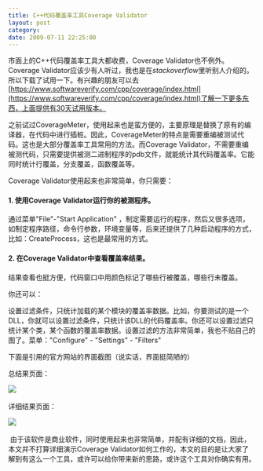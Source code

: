 ```yaml
---
title: C++代码覆盖率工具Coverage Validator
layout: post
category: 
date: 2009-07-11 22:25:00
---
```


 市面上的C++代码覆盖率工具大都收费，Coverage Validator也不例外。Coverage Validator应该少有人听过，我也是在<cite>stackoverflow</cite>里听别人介绍的。所以下载了试用一下。有兴趣的朋友可以去[https://www.softwareverify.com/cpp/coverage/index.html](https://www.softwareverify.com/cpp/coverage/index.html)了解一下更多东西，上面提供有30天试用版本。

之前试过CoverageMeter，使用起来也是蛮方便的，主要原理是替换了原有的编译器，在代码中进行插桩。因此，CoverageMeter的特点是需要重编被测试代码。这也是大部分覆盖率工具常用的方法。而Coverage Validator，不需要重编被测代码，只需要提供被测二进制程序的pdb文件，就能统计其代码覆盖率。它能同时统计行覆盖，分支覆盖，函数覆盖等。 

Coverage Validator使用起来也非常简单，你只需要：

#### 1. 使用Coverage Validator运行你的被测程序。

通过菜单"File"-"Start Application" ，制定需要运行的程序，然后又很多选项，如制定程序路径，命令行参数，环境变量等，后来还提供了几种启动程序的方式，比如：CreateProcess，这也是最常用的方式。

#### 2. 在Coverage Validator中查看覆盖率结果。&nbsp;

结果查看也挺方便，代码窗口中用颜色标记了哪些行被覆盖，哪些行未覆盖。

你还可以：

设置过滤条件，只统计加载的某个模块的覆盖率数据。比如，你要测试的是一个DLL，你就可以设置过滤条件，只统计该DLL的代码覆盖率。你还可以设置过滤只统计某个类，某个函数的覆盖率数据。设置过滤的方法非常简单，我也不贴自己的图了。菜单："Configure" - "Settings" - "Filters"

下面是引用的官方网站的界面截图（说实话，界面挺简陋的） 

总结果页面： 

![](https://www.softwareverify.com/cpp/coverage/codeCoverageSummary.gif)&nbsp;

详细结果页面： 

![](https://www.softwareverify.com/cpp/coverage/codeCoverageSourceDetail.gif)&nbsp;

&nbsp;由于该软件是商业软件，同时使用起来也非常简单，并配有详细的文档，因此，本文并不打算详细演示Coverage Validator如何工作的，本文的目的是让大家了解到有这么一个工具，或许可以给你带来新的思路，或许这个工具对你确实有用。